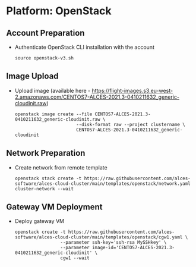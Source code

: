 # Platform: OpenStack

## Account Preparation

- Authenticate OpenStack CLI installation with the account
    ```shell
    source openstack-v3.sh
    ```

## Image Upload

- Upload image (available here - https://flight-images.s3.eu-west-2.amazonaws.com/CENTOS7-ALCES-2021.3-0410211632_generic-cloudinit.raw)
    ```shell
    openstack image create --file CENTOS7-ALCES-2021.3-0410211632_generic-cloudinit.raw \
                           --disk-format raw --project clustername \
                           CENTOS7-ALCES-2021.3-0410211632_generic-cloudinit
    ```

## Network Preparation

- Create network from remote template 
    ```shell
    openstack stack create -t https://raw.githubusercontent.com/alces-software/alces-cloud-cluster/main/templates/openstack/network.yaml cluster-network --wait
    ```

## Gateway VM Deployment

- Deploy gateway VM
    ```shell
    openstack create -t https://raw.githubusercontent.com/alces-software/alces-cloud-cluster/main/templates/openstack/cgw1.yaml \ 
                     --parameter ssh-key='ssh-rsa MySSHkey' \
                     --parameter image-id='CENTOS7-ALCES-2021.3-0410211632_generic-cloudinit' \
                     cgw1 --wait
    ```

